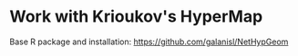 # Work with Krioukov's HyperMap

Base R package and installation: https://github.com/galanisl/NetHypGeom
